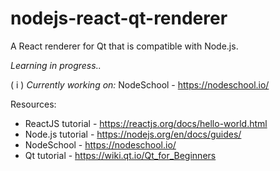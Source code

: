 # nodejs-react-qt-renderer
A React renderer for Qt that is compatible with Node.js.

_Learning in progress.._

( i ) _Currently working on:_ NodeSchool - https://nodeschool.io/

Resources:
* ReactJS tutorial - https://reactjs.org/docs/hello-world.html
* Node.js tutorial - https://nodejs.org/en/docs/guides/
* NodeSchool - https://nodeschool.io/
* Qt tutorial - https://wiki.qt.io/Qt_for_Beginners
